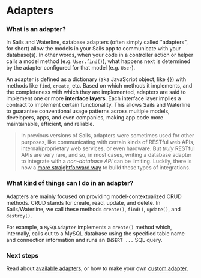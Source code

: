 # Adapters

### What is an adapter?

In Sails and Waterline, database adapters (often simply called "adapters", for short) allow the models in your Sails app to communicate with your database(s). In other words, when your code in a controller action or helper calls a model method (e.g. `User.find()`), what happens next is determined by the adapter configured for that model (e.g. `User`).

An adapter is defined as a dictionary (aka JavaScript object, like `{}`) with methods like `find`, `create`, etc.  Based on which methods it implements, and the completeness with which they are implemented, adapters are said to implement one or more **interface layers**.  Each interface layer implies a contract to implement certain functionality.  This allows Sails and Waterline to guarantee conventional usage patterns across multiple models, developers, apps, and even companies, making app code more maintainable, efficient, and reliable.  

> In previous versions of Sails, adapters were sometimes used for other purposes, like communicating with certain kinds of RESTful web APIs, internal/proprietary web services, or even hardware.  But _truly_ RESTful APIs are very rare, and so, in most cases, writing a database adapter to integrate with a _non-database API_ can be limiting.  Luckily, there is now a [more straightforward way](http://node-machine.org/machinepacks) to build these types of integrations.


### What kind of things can I do in an adapter?

Adapters are mainly focused on providing model-contextualized CRUD methods.  CRUD stands for create, read, update, and delete.  In Sails/Waterline, we call these methods `create()`, `find()`, `update()`, and `destroy()`.

For example, a `MySQLAdapter` implements a `create()` method which, internally, calls out to a MySQL database using the specified table name and connection information and runs an `INSERT ...` SQL query.


### Next steps

Read about [available adapters](http://sailsjs.com/docs/concepts/extending-sails/adapters/available-adapters), or how to make your own [custom adapter](http://sailsjs.com/docs/concepts/extending-sails/adapters/custom-adapters).


<docmeta name="displayName" value="Adapters">
<docmeta name="stabilityIndex" value="3">
